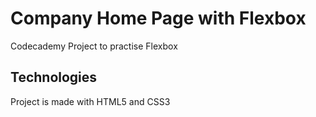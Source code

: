 # Company Home Page with Flexbox

Codecademy Project to practise Flexbox

## Technologies

Project is made with HTML5 and CSS3
